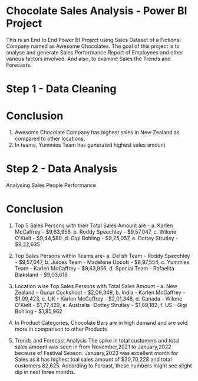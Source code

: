 # Chocolate Sales Analysis - Power BI Project
This is an End to End Power BI Project using Sales Dataset of a Fictional Company named as Awesome Chocolates. The goal of this project is to analyse and generate Sales Performance Report of Employees and other various factors involved. And also, to examine Sales the Trends and Forecasts. 
# Step 1 - Data Cleaning
# Conclusion
1. Awesome Chocolate Company has highest sales in New Zealand as compared to other locations.
2. In teams, Yummies Team has generated highest sales amount

# Step 2 - Data Analysis
Analysing Sales People Performance
# Conclusion
1. Top 5 Sales Persons with their Total Sales Amount are - a. Karlen McCaffrey - $9,63,956, b. Roddy Speechley - $9,57,047, c. Wilone O'Kielt - $9,44,580 ,d. Gigi Bohling - $9,25,057, e. Dottey Strutley - $9,22,635 

2. Top Sales Persons within Teams are- a. Delish Team - Roddy Speechley - $9,57,047, b. Juices Team - Madelene Upcott - $8,97,554, c. Yummies Team - Karlen McCaffrey - $9,63,956, d. Special Team - Rafaelita Blaksland - $9,03,616

3. Location wise Top Sales Persons with Total Sales Amount - a. New Zealand - Gunar Cockshoot - $2,09,349, b. India - Karlen McCaffrey - $1,99,423,  c. UK - Karlen McCaffrey - $2,01,348, d. Canada - Wilone O'Kielt - $1,77,429, e. Australia -Dottey Strutley - $1,89,182, f. US - Gigi Bohling - $1,85,962

4. In Product Categories, Chocolate Bars are in high demand and are sold more in comparison to other Products

5. Trends and Forecast Analysis
The spike in total customers and total sales amount was seen in from November,2021 to January,2022 because of Festival Season. January,2022 was excellent month for Sales as it has highest toal sales amount of $30,70,228 and total customers 82,625. According to Forcast, these numbers might see slight dip in next three months.
 




 
